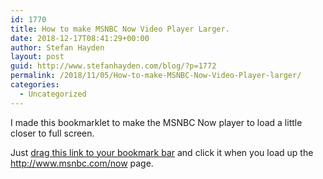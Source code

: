```yaml
---
id: 1770
title: How to make MSNBC Now Video Player Larger.
date: 2018-12-17T08:41:29+00:00
author: Stefan Hayden
layout: post
guid: http://www.stefanhayden.com/blog/?p=1772
permalink: /2018/11/05/How-to-make-MSNBC-Now-Video-Player-larger/
categories:
  - Uncategorized
---
```

I made this bookmarklet to make the MSNBC Now player to load a little closer to full screen.

Just <a href="javascript:(function()%7Bdocument.querySelector('.opwatch').removeChild(document.querySelector('.opwatch__rail'))%3B%20document.querySelector('.layout-opwatch__main-wrapper').style.width%3D'100%25'%7D)()">drag this link to your bookmark bar</a>
and click it when you load up the <a href="http://www.msnbc.com/now">http://www.msnbc.com/now</a> page.
